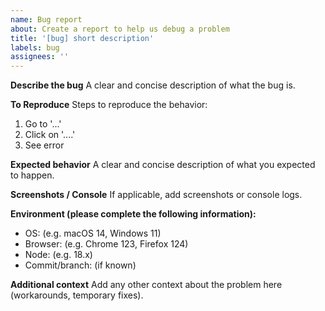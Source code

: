 ```yaml
---
name: Bug report
about: Create a report to help us debug a problem
title: '[bug] short description'
labels: bug
assignees: ''
---
```


**Describe the bug**
A clear and concise description of what the bug is.

**To Reproduce**
Steps to reproduce the behavior:

1. Go to '...'
2. Click on '....'
3. See error

**Expected behavior**
A clear and concise description of what you expected to happen.

**Screenshots / Console**
If applicable, add screenshots or console logs.

**Environment (please complete the following information):**
- OS: (e.g. macOS 14, Windows 11)
- Browser: (e.g. Chrome 123, Firefox 124)
- Node: (e.g. 18.x)
- Commit/branch: (if known)

**Additional context**
Add any other context about the problem here (workarounds, temporary fixes).
